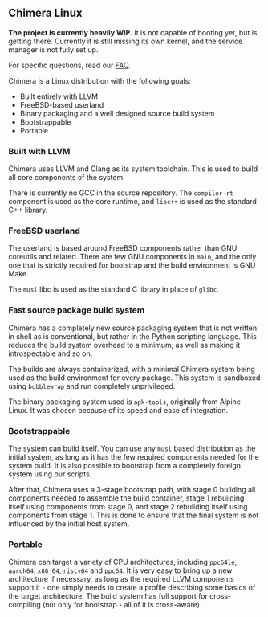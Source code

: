 ## Chimera Linux

**The project is currently heavily WIP.** It is not capable of booting
yet, but is getting there. Currently it is still missing its own kernel,
and the service manager is not fully set up.

For specific questions, read our [FAQ](./faq.html).

Chimera is a Linux distribution with the following goals:

- Built entirely with LLVM
- FreeBSD-based userland
- Binary packaging and a well designed source build system
- Bootstrappable
- Portable

### Built with LLVM

Chimera uses LLVM and Clang as its system toolchain. This is used to
build all core components of the system.

There is currently no GCC in the source repository. The `compiler-rt`
component is used as the core runtime, and `libc++` is used as the
standard C++ library.

### FreeBSD userland

The userland is based around FreeBSD components rather than GNU coreutils
and related. There are few GNU components in `main`, and the only one that
is strictly required for bootstrap and the build environment is GNU Make.

The `musl` libc is used as the standard C library in place of `glibc`.

### Fast source package build system

Chimera has a completely new source packaging system that is not written
in shell as is conventional, but rather in the Python scripting language.
This reduces the build system overhead to a minimum, as well as making
it introspectable and so on.

The builds are always containerized, with a minimal Chimera system being
used as the build environment for every package. This system is sandboxed
using `bubblewrap` and run completely unprivileged.

The binary packaging system used is `apk-tools`, originally from Alpine
Linux. It was chosen because of its speed and ease of integration.

### Bootstrappable

The system can build itself. You can use any `musl` based distribution
as the initial system, as long as it has the few required components
needed for the system build. It is also possible to bootstrap from a
completely foreign system using our scripts.

After that, Chimera uses a 3-stage bootstrap path, with stage 0 building
all components needed to assemble the build container, stage 1 rebuilding
itself using components from stage 0, and stage 2 rebuilding itself using
components from stage 1. This is done to ensure that the final system is
not influenced by the initial host system.

### Portable

Chimera can target a variety of CPU architectures, including `ppc64le`,
`aarch64`, `x86_64`, `riscv64` and `ppc64`. It is very easy to bring up
a new architecture if necessary, as long as the required LLVM components
support it - one simply needs to create a profile describing some basics
of the target architecture. The build system has full support for
cross-compiling (not only for bootstrap - all of it is cross-aware).
